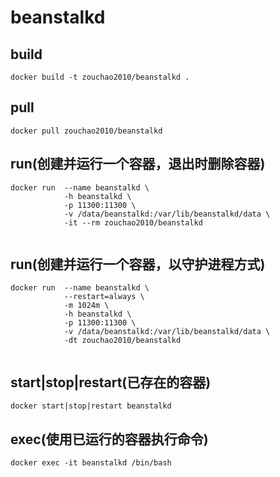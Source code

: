 # beanstalkd


## build
```shell
docker build -t zouchao2010/beanstalkd .

```

## pull
```shell
docker pull zouchao2010/beanstalkd

```
  
## run(创建并运行一个容器，退出时删除容器)
```shell
docker run  --name beanstalkd \
            -h beanstalkd \
            -p 11300:11300 \
            -v /data/beanstalkd:/var/lib/beanstalkd/data \
            -it --rm zouchao2010/beanstalkd
            
```

## run(创建并运行一个容器，以守护进程方式)
```shell
docker run  --name beanstalkd \
            --restart=always \
            -m 1024m \
            -h beanstalkd \
            -p 11300:11300 \
            -v /data/beanstalkd:/var/lib/beanstalkd/data \
            -dt zouchao2010/beanstalkd
            
```

## start|stop|restart(已存在的容器)
```shell
docker start|stop|restart beanstalkd

```

## exec(使用已运行的容器执行命令)
```shell
docker exec -it beanstalkd /bin/bash

```
